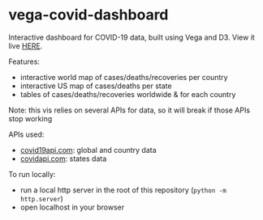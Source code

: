# vega-covid-dashboard
Interactive dashboard for COVID-19 data, built using Vega and D3. View it live [HERE](https://yangdanny97.github.io/vega-covid-dashboard).

Features:
- interactive world map of cases/deaths/recoveries per country
- interactive US map of cases/deaths per state
- tables of cases/deaths/recoveries worldwide & for each country

Note: this vis relies on several APIs for data, so it will break if those APIs stop working

APIs used:
- [covid19api.com](https://covid19api.com): global and country data
- [covidapi.com](https://covidapi.com): states data

To run locally:
- run a local http server in the root of this repository (`python -m http.server`)
- open localhost in your browser

